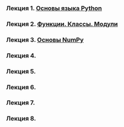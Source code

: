 ### Лекция 1. [Основы языка Python](https://colab.research.google.com/drive/17xkcS6HJxqZ9N5f9hf3E5udYiQ3zocLu?usp=sharing)

### Лекция 2. [Функции. Классы. Модули](https://colab.research.google.com/drive/1aOLb_BhH-mV1HvK7he_JlUIJ7svk_zmb?usp=sharing)

### Лекция 3. [Основы NumPy](https://colab.research.google.com/drive/1lshNC6QSzFItHy4jC0obIyLydkkQpiR7?usp=sharing)

### Лекция 4. 

### Лекция 5. 

### Лекция 6. 

### Лекция 7. 

### Лекция 8. 